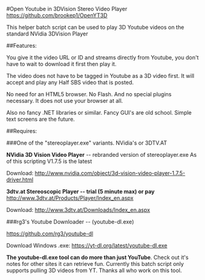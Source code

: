 #Open Youtube in 3DVision Stereo Video Player
https://github.com/brookep1/OpenYT3D

This helper batch script can be used to play 3D Youtube videos on the standard NVidia 3DVision Player

##Features:

You give it the video URL or ID and streams directly from Youtube, you don't have to wait to download it first then play it. 

The video does not have to be tagged in Youtube as a 3D video first. It will accept and play any Half SBS video that is posted.

No need for an HTML5 browser. No Flash. And no special plugins necessary. It does not use your browser at all. 

Also no fancy .NET libraries or similar. Fancy GUI's are old school. Simple text screens are the future.

##Requires:

###One of the "stereoplayer.exe" variants. NVidia's or 3DTV.AT

**NVidia 3D Vision Video Player** -- rebranded version of stereoplayer.exe
As of this scripting V1.7.5 is the latest

Download: http://www.nvidia.com/object/3d-vision-video-player-1.7.5-driver.html

**3dtv.at Stereoscopic Player -- trial (5 minute max) or pay**
http://www.3dtv.at/Products/Player/Index_en.aspx

Download: http://www.3dtv.at/Downloads/Index_en.aspx

###rg3's Youtube Downloader -- (youtube-dl.exe)

https://github.com/rg3/youtube-dl

Download Windows .exe: https://yt-dl.org/latest/youtube-dl.exe

**The youtube-dl.exe tool can do more than just YouTube**. Check out it's notes for other sites it can retrieve fun.
Currently this batch script only supports pulling 3D videos from YT. Thanks all who work on this tool.
